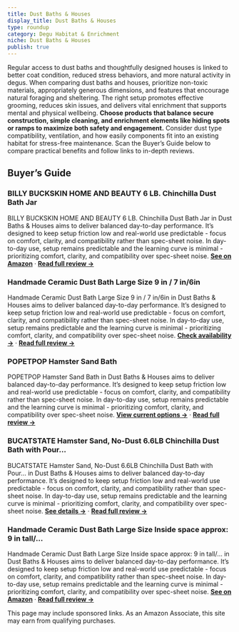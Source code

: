 ```yaml
---
title: Dust Baths & Houses
display_title: Dust Baths & Houses
type: roundup
category: Degu Habitat & Enrichment
niche: Dust Baths & Houses
publish: true
---
```


<p>Regular access to dust baths and thoughtfully designed houses is linked to better coat condition, reduced stress behaviors, and more natural activity in degus. When comparing dust baths and houses, prioritize non-toxic materials, appropriately generous dimensions, and features that encourage natural foraging and sheltering. The right setup promotes effective grooming, reduces skin issues, and delivers vital enrichment that supports mental and physical wellbeing. <strong>Choose products that balance secure construction, simple cleaning, and enrichment elements like hiding spots or ramps to maximize both safety and engagement.</strong> Consider dust type compatibility, ventilation, and how easily components fit into an existing habitat for stress-free maintenance. Scan the Buyer’s Guide below to compare practical benefits and follow links to in-depth reviews.</p>

<h2>Buyer’s Guide</h2>
<h3>BILLY BUCKSKIN HOME AND BEAUTY 6 LB. Chinchilla Dust Bath Jar</h3>
<p>BILLY BUCKSKIN HOME AND BEAUTY 6 LB. Chinchilla Dust Bath Jar in Dust Baths & Houses aims to deliver balanced day-to-day performance. It’s designed to keep setup friction low and real-world use predictable - focus on comfort, clarity, and compatibility rather than spec-sheet noise. In day-to-day use, setup remains predictable and the learning curve is minimal - prioritizing comfort, clarity, and compatibility over spec-sheet noise. <a href="https://amzn.to/4opxWEK" target="_blank" rel="nofollow sponsored noopener noopener" target="_blank"><strong>See on Amazon</strong></a> · <a href="/reviews/billy-buckskin-home-and-beauty-6-lb-chinchilla-dust-bath-jar-pure-clean-de276bcb/"><strong>Read full review &rarr;</strong></a></p>
<h3>Handmade Ceramic Dust Bath Large Size 9 in / 7 in/6in</h3>
<p>Handmade Ceramic Dust Bath Large Size 9 in / 7 in/6in in Dust Baths & Houses aims to deliver balanced day-to-day performance. It’s designed to keep setup friction low and real-world use predictable - focus on comfort, clarity, and compatibility rather than spec-sheet noise. In day-to-day use, setup remains predictable and the learning curve is minimal - prioritizing comfort, clarity, and compatibility over spec-sheet noise. <a href="https://amzn.to/48x8zwc" target="_blank" rel="nofollow sponsored noopener noopener" target="_blank"><strong>Check availability &rarr;</strong></a> · <a href="/reviews/handmade-ceramic-dust-bath-large-size-green-9-in-7-in-6in/"><strong>Read full review &rarr;</strong></a></p>
<h3>POPETPOP Hamster Sand Bath</h3>
<p>POPETPOP Hamster Sand Bath in Dust Baths & Houses aims to deliver balanced day-to-day performance. It’s designed to keep setup friction low and real-world use predictable - focus on comfort, clarity, and compatibility rather than spec-sheet noise. In day-to-day use, setup remains predictable and the learning curve is minimal - prioritizing comfort, clarity, and compatibility over spec-sheet noise. <a href="https://amzn.to/3JirxfJ" target="_blank" rel="nofollow sponsored noopener noopener" target="_blank"><strong>View current options &rarr;</strong></a> · <a href="/reviews/popetpop-hamster-sand-bath-dust-bath-hamster-bathroom-bath-sand-room-sa-d1dc5dd2/"><strong>Read full review &rarr;</strong></a></p>
<h3>BUCATSTATE Hamster Sand, No-Dust 6.6LB Chinchilla Dust Bath with Pour…</h3>
<p>BUCATSTATE Hamster Sand, No-Dust 6.6LB Chinchilla Dust Bath with Pour… in Dust Baths & Houses aims to deliver balanced day-to-day performance. It’s designed to keep setup friction low and real-world use predictable - focus on comfort, clarity, and compatibility rather than spec-sheet noise. In day-to-day use, setup remains predictable and the learning curve is minimal - prioritizing comfort, clarity, and compatibility over spec-sheet noise. <a href="https://amzn.to/3W8NJvN" target="_blank" rel="nofollow sponsored noopener noopener" target="_blank"><strong>See details &rarr;</strong></a> · <a href="/reviews/bucatstate-hamster-sand-no-dust-6-6lb-chinchilla-dust-bath-with-pour-sp-31b67856/"><strong>Read full review &rarr;</strong></a></p>
<h3>Handmade Ceramic Dust Bath Large Size Inside space approx: 9 in tall/…</h3>
<p>Handmade Ceramic Dust Bath Large Size Inside space approx: 9 in tall/… in Dust Baths & Houses aims to deliver balanced day-to-day performance. It’s designed to keep setup friction low and real-world use predictable - focus on comfort, clarity, and compatibility rather than spec-sheet noise. In day-to-day use, setup remains predictable and the learning curve is minimal - prioritizing comfort, clarity, and compatibility over spec-sheet noise. <a href="https://amzn.to/4orcLCr" target="_blank" rel="nofollow sponsored noopener noopener" target="_blank"><strong>See on Amazon</strong></a> · <a href="/reviews/handmade-ceramic-dust-bath-large-size-pomgrante-red-inside-space-approx-5ac72edf/"><strong>Read full review &rarr;</strong></a></p>
<aside class="disclosure">This page may include sponsored links. As an Amazon Associate, this site may earn from qualifying purchases.</aside>
